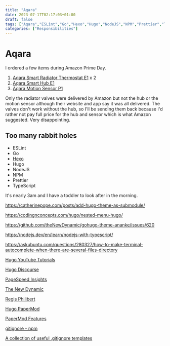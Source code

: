 ```yaml
---
title: "Aqara"
date: 2023-07-17T02:17:03+01:00
draft: false
tags: ["Aqara","ESLint","Go","Hexo","Hugo","NodeJS","NPM","Prettier","TypeScript"]
categories: ["Responsibilities"]
---
```


# Aqara

I ordered a few items during Amazon Prime Day.

1. [Aqara Smart Radiator Thermostat E1](https://www.amazon.co.uk/gp/product/B0B6DTSGSJ/ref=ppx_yo_dt_b_asin_title_o00_s00?ie=UTF8&psc=1) x 2
2. [Aqara Smart Hub E1](https://www.amazon.co.uk/gp/product/B09BJCNCKM/ref=ppx_yo_dt_b_asin_title_o01_s00?ie=UTF8&psc=1)
3. [Aqara Motion Sensor P1](https://www.amazon.co.uk/gp/product/B0B9XZ1D51/ref=ppx_yo_dt_b_asin_title_o01_s00?ie=UTF8&psc=1)

Only the radiator valves were delivered by Amazon but not the hub or the motion sensor although their website and app say it was all delivered. The valves don't work without the hub, so I'll be sending them back because I'd rather not pay full price for the hub and sensor which is what Amazon suggested. Very disappointing.

## Too many rabbit holes

+ ESLint
+ Go
+ [Hexo](https://hexo.io/)
+ Hugo
+ NodeJS
+ NPM
+ Prettier
+ TypeScript

It's nearly 3am and I have a toddler to look after in the morning.

https://catherinepope.com/posts/add-hugo-theme-as-submodule/

https://codingnconcepts.com/hugo/nested-menu-hugo/

https://github.com/theNewDynamic/gohugo-theme-ananke/issues/620

https://nodejs.dev/en/learn/nodejs-with-typescript/

https://askubuntu.com/questions/280327/how-to-make-terminal-autocomplete-when-there-are-several-files-directory

[Hugo YouTube Tutorials](https://www.youtube.com/playlist?list=PLLAZ4kZ9dFpOnyRlyS-liKL5ReHDcj4G3)

[Hugo Discourse](https://discourse.gohugo.io/)

[PageSpeed Insights](https://pagespeed.web.dev/?utm_source=psi&utm_medium=redirect)

[The New Dynamic](https://www.thenewdynamic.com/)

[Regis Philibert](https://www.regisphilibert.com/)

[Hugo PaperMod](https://github.com/adityatelange/hugo-PaperMod/tree/exampleSite/)

[PaperMod Features](https://adityatelange.github.io/hugo-PaperMod/posts/papermod/papermod-features/)

[gitignore - npm](https://www.npmjs.com/package/gitignore)

[A collection of useful .gitignore templates](https://github.com/github/gitignore/tree/main)